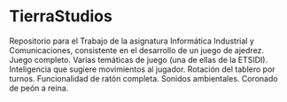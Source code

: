 # TierraStudios
Repositorio para el Trabajo de la asignatura Informática Industrial y Comunicaciones, consistente en el desarrollo de un juego de ajedrez.
Juego completo.
Varias temáticas de juego (una de ellas de la ETSIDI).
Inteligencia que sugiere movimientos al jugador.
Rotación del tablero por turnos.
Funcionalidad de ratón completa.
Sonidos ambientales.
Coronado de peón a reina.
